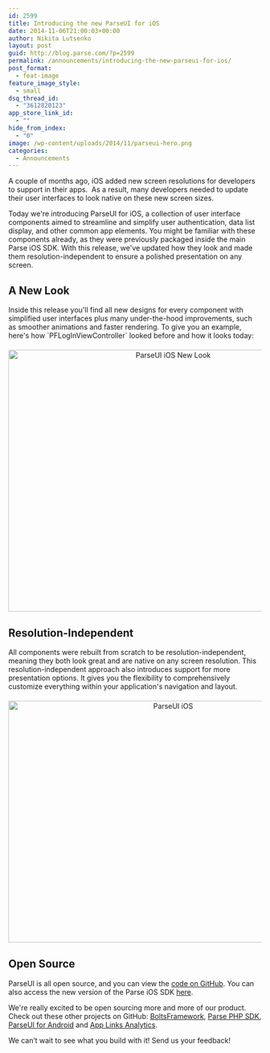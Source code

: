 ```yaml
---
id: 2599
title: Introducing the new ParseUI for iOS
date: 2014-11-06T21:00:03+00:00
author: Nikita Lutsenko
layout: post
guid: http://blog.parse.com/?p=2599
permalink: /announcements/introducing-the-new-parseui-for-ios/
post_format:
  - feat-image
feature_image_style:
  - small
dsq_thread_id:
  - "3612820123"
app_store_link_id:
  - ""
hide_from_index:
  - "0"
image: /wp-content/uploads/2014/11/parseui-hero.png
categories:
  - Announcements
---
```

A couple of months ago, iOS added new screen resolutions for developers to support in their apps.  As a result, many developers needed to update their user interfaces to look native on these new screen sizes.

Today we're introducing ParseUI for iOS, a collection of user interface components aimed to streamline and simplify user authentication, data list display, and other common app elements. You might be familiar with these components already, as they were previously packaged inside the main Parse iOS SDK. With this release, we've updated how they look and made them resolution-independent to ensure a polished presentation on any screen.

## A New Look

Inside this release you'll find all new designs for every component with simplified user interfaces plus many under-the-hood improvements, such as smoother animations and faster rendering. To give you an example, here's how \`PFLogInViewController\` looked before and how it looks today:

<div style="text-align: center;margin-top: 20px;margin-bottom: 30px">
  <img class="aligncenter wp-image-2601" src="{{ site.url }}/assets/wp-content/uploads/2014/11/parseui-ios-screenshot-1.png" alt="ParseUI iOS New Look" width="640" height="520" />
</div>

## Resolution-Independent

All components were rebuilt from scratch to be resolution-independent, meaning they both look great and are native on any screen resolution. This resolution-independent approach also introduces support for more presentation options. It gives you the flexibility to comprehensively customize everything within your application's navigation and layout.

<div style="text-align: center;margin-top: 20px;margin-bottom: 30px">
  <img class="aligncenter wp-image-2600" src="{{ site.url }}/assets/wp-content/uploads/2014/11/parseui-ios-screenshot-2.png" alt="ParseUI iOS" width="640" height="480" />
</div>

## Open Source

ParseUI is all open source, and you can view the <a title="ParseUI on GitHub" href="https://github.com/ParsePlatform/ParseUI-iOS" target="_blank">code on GitHub</a>. You can also access the new version of the Parse iOS SDK <a title="Parse SDK for iOS" href="https://parse.com/docs/downloads/" target="_blank">here</a>.

We're really excited to be open sourcing more and more of our product. Check out these other projects on GitHub: <a title="BoltsFramework" href="https://github.com/BoltsFramework/" target="_blank">BoltsFramework</a>, <a title="Parse PHP SDK" href="https://github.com/parseplatform/parse-php-sdk" target="_blank">Parse PHP SDK</a>, <a title="ParseUI for Android" href="https://github.com/ParsePlatform/ParseUI-Android" target="_blank">ParseUI for Android</a> and <a title="Parse App Links Analytics" href="https://github.com/ParsePlatform/ParseAppLinksAnalytics" target="_blank">App Links Analytics</a>.

We can’t wait to see what you build with it! Send us your feedback!